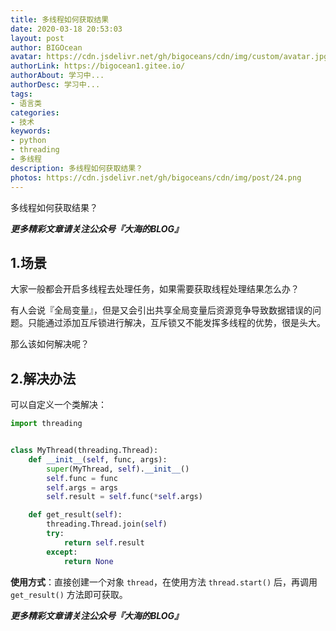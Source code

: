 ```yaml
---
title: 多线程如何获取结果
date: 2020-03-18 20:53:03
layout: post
author: BIGOcean
avatar: https://cdn.jsdelivr.net/gh/bigoceans/cdn/img/custom/avatar.jpg
authorLink: https://bigocean1.gitee.io/ 
authorAbout: 学习中... 
authorDesc: 学习中...
tags:
- 语言类
categories:
- 技术
keywords: 
- python
- threading
- 多线程
description: 多线程如何获取结果？
photos: https://cdn.jsdelivr.net/gh/bigoceans/cdn/img/post/24.png
---
```


多线程如何获取结果？

***更多精彩文章请关注公众号『大海的BLOG』***

## 1.场景

大家一般都会开启多线程去处理任务，如果需要获取线程处理结果怎么办？

有人会说『全局变量』，但是又会引出共享全局变量后资源竞争导致数据错误的问题。只能通过添加互斥锁进行解决，互斥锁又不能发挥多线程的优势，很是头大。

那么该如何解决呢？

## 2.解决办法

可以自定义一个类解决：

```python
import threading


class MyThread(threading.Thread):
    def __init__(self, func, args):
        super(MyThread, self).__init__()
        self.func = func
        self.args = args
        self.result = self.func(*self.args)

    def get_result(self):
        threading.Thread.join(self)
        try:
            return self.result
        except:
            return None
```

**使用方式**：直接创建一个对象 `thread`，在使用方法 `thread.start()` 后，再调用 `get_result()` 方法即可获取。


***更多精彩文章请关注公众号『大海的BLOG』***